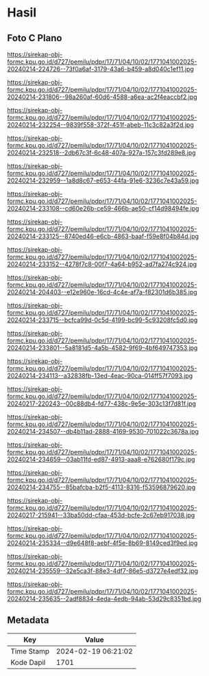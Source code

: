 # Hasil

## Foto C Plano

https://sirekap-obj-formc.kpu.go.id/d727/pemilu/pdpr/17/71/04/10/02/1771041002025-20240214-224726--73f0a6af-3179-43a6-b459-a8d040c1ef11.jpg

https://sirekap-obj-formc.kpu.go.id/d727/pemilu/pdpr/17/71/04/10/02/1771041002025-20240214-231806--98a260af-60d6-4588-a6ea-ac2f4eaccbf2.jpg

https://sirekap-obj-formc.kpu.go.id/d727/pemilu/pdpr/17/71/04/10/02/1771041002025-20240214-232254--9839f558-372f-451f-abeb-11c3c82a3f2d.jpg

https://sirekap-obj-formc.kpu.go.id/d727/pemilu/pdpr/17/71/04/10/02/1771041002025-20240214-232518--2db67c3f-6c48-407a-927a-157c3fd289e8.jpg

https://sirekap-obj-formc.kpu.go.id/d727/pemilu/pdpr/17/71/04/10/02/1771041002025-20240214-232959--1a8d8c67-e653-44fa-91e6-3236c7e43a59.jpg

https://sirekap-obj-formc.kpu.go.id/d727/pemilu/pdpr/17/71/04/10/02/1771041002025-20240214-233108--cd60e26b-ce59-466b-ae50-cf14d98494fe.jpg

https://sirekap-obj-formc.kpu.go.id/d727/pemilu/pdpr/17/71/04/10/02/1771041002025-20240214-233125--8740ed46-e6cb-4863-baaf-f59e8f04b84d.jpg

https://sirekap-obj-formc.kpu.go.id/d727/pemilu/pdpr/17/71/04/10/02/1771041002025-20240214-233152--4278f7c8-00f7-4a64-b952-ad7fa274c924.jpg

https://sirekap-obj-formc.kpu.go.id/d727/pemilu/pdpr/17/71/04/10/02/1771041002025-20240214-204403--e12e960e-16cd-4c4e-af7a-f82301d6b385.jpg

https://sirekap-obj-formc.kpu.go.id/d727/pemilu/pdpr/17/71/04/10/02/1771041002025-20240214-233715--bcfca99d-0c5d-4199-bc99-5c93208fc5d0.jpg

https://sirekap-obj-formc.kpu.go.id/d727/pemilu/pdpr/17/71/04/10/02/1771041002025-20240214-233801--5a8181d5-4a5b-4582-9f69-4bf649747353.jpg

https://sirekap-obj-formc.kpu.go.id/d727/pemilu/pdpr/17/71/04/10/02/1771041002025-20240214-234113--a32838fb-13ed-4eac-90ca-014ff57f7093.jpg

https://sirekap-obj-formc.kpu.go.id/d727/pemilu/pdpr/17/71/04/10/02/1771041002025-20240217-220243--00c88db4-fd77-438c-9e5e-303c13f7d81f.jpg

https://sirekap-obj-formc.kpu.go.id/d727/pemilu/pdpr/17/71/04/10/02/1771041002025-20240214-234507--db4b11ad-2888-4169-9530-701022c3678a.jpg

https://sirekap-obj-formc.kpu.go.id/d727/pemilu/pdpr/17/71/04/10/02/1771041002025-20240214-234659--03ab11fd-ed87-4913-aaa8-e762680f179c.jpg

https://sirekap-obj-formc.kpu.go.id/d727/pemilu/pdpr/17/71/04/10/02/1771041002025-20240214-234755--85bafcba-b2f5-4113-8316-f53596879620.jpg

https://sirekap-obj-formc.kpu.go.id/d727/pemilu/pdpr/17/71/04/10/02/1771041002025-20240217-215941--33ba50dd-cfaa-453d-bcfe-2c67eb917038.jpg

https://sirekap-obj-formc.kpu.go.id/d727/pemilu/pdpr/17/71/04/10/02/1771041002025-20240214-235334--d9e648f8-aebf-4f5e-8b69-8149ced3f9ed.jpg

https://sirekap-obj-formc.kpu.go.id/d727/pemilu/pdpr/17/71/04/10/02/1771041002025-20240214-235559--32e5ca3f-88e3-4df7-86e5-d3727e4edf32.jpg

https://sirekap-obj-formc.kpu.go.id/d727/pemilu/pdpr/17/71/04/10/02/1771041002025-20240214-235635--2adf8834-4eda-4edb-94ab-53d29c8351bd.jpg


## Metadata

| Key        | Value               |
| ---------- | ------------------- |
| Time Stamp | 2024-02-19 06:21:02 |
| Kode Dapil | 1701                |



